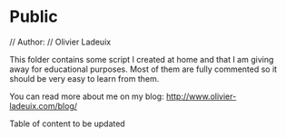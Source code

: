 # Public

// Author:
// Olivier Ladeuix

This folder contains some script I created at home and that I am giving away for educational purposes.
Most of them are fully commented so it should be very easy to learn from them.

You can read more about me on my blog:
http://www.olivier-ladeuix.com/blog/

Table of content to be updated
